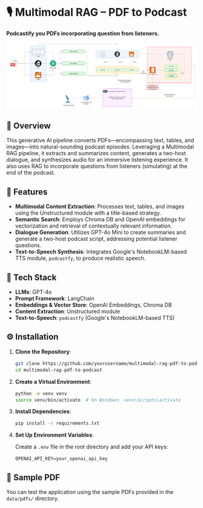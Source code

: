 
# 🎙️ Multimodal RAG – PDF to Podcast

**Podcastify you PDFs incorporating question from listeners.**

![Test Image 1](data/images/PDF-to-podcast.png)

## 🧠 Overview

This generative AI pipeline converts PDFs—encompassing text, tables, and images—into natural-sounding podcast episodes. Leveraging a Multimodal RAG pipeline, it extracts and summarizes content, generates a two-host dialogue, and synthesizes audio for an immersive listening experience. It also uses RAG to incorporate questions from listeners (simulating) at the end of the podcast.

## 🚀 Features

* **Multimodal Content Extraction**: Processes text, tables, and images using the Unstructured module with a title-based strategy.
* **Semantic Search**: Employs Chroma DB and OpenAI embeddings for vectorization and retrieval of contextually relevant information.
* **Dialogue Generation**: Utilizes GPT-4o Mini to create summaries and generate a two-host podcast script, addressing potential listener questions.
* **Text-to-Speech Synthesis**: Integrates Google's NotebookLM-based TTS module, `podcastfy`, to produce realistic speech.

## 🧰 Tech Stack

* **LLMs**: GPT-4o
* **Prompt Framework**: LangChain
* **Embeddings & Vector Store**: OpenAI Embeddings, Chroma DB
* **Content Extraction**: Unstructured module
* **Text-to-Speech**: `podcastfy` (Google's NotebookLM-based TTS)



## ⚙️ Installation

1. **Clone the Repository**:

   ```bash
   git clone https://github.com/yourusername/multimodal-rag-pdf-to-podcast.git
   cd multimodal-rag-pdf-to-podcast
   ```

2. **Create a Virtual Environment**:

   ```bash
   python -m venv venv
   source venv/bin/activate  # On Windows: venv\Scripts\activate
   ```

3. **Install Dependencies**:

   ```bash
   pip install -r requirements.txt
   ```

4. **Set Up Environment Variables**:

   Create a `.env` file in the root directory and add your API keys:

   ```
   OPENAI_API_KEY=your_openai_api_key
   ```


## 📄 Sample PDF

You can test the application using the sample PDFs provided in the `data/pdfs/` directory.


